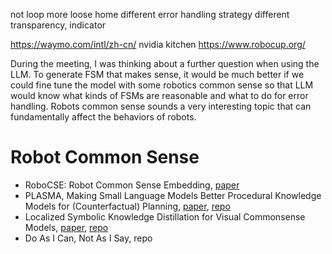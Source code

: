 not loop
more loose
home
different error handling strategy
different transparency, indicator

https://waymo.com/intl/zh-cn/
nvidia kitchen
https://www.robocup.org/

During the meeting, I was thinking about a further question when using the LLM. To generate FSM that makes sense, it would be much better if we could fine tune the model with some robotics common sense so that LLM would know what kinds of FSMs are reasonable and what to do for error handling. Robots common sense sounds a very interesting topic that can fundamentally affect the behaviors of robots.

# Robot Common Sense
- RoboCSE: Robot Common Sense Embedding, [paper](https://ieeexplore.ieee.org/stamp/stamp.jsp?tp=&arnumber=8794070)
- PLASMA, Making Small Language Models Better Procedural Knowledge Models for (Counterfactual) Planning, [paper](https://arxiv.org/pdf/2305.19472.pdf), [repo](https://github.com/allenai/PlaSma)
- Localized Symbolic Knowledge Distillation for Visual Commonsense Models, [paper](https://proceedings.neurips.cc/paper_files/paper/2023/file/257be12f31dfa7cc158dda99822c6fd1-Paper-Conference.pdf), [repo](https://github.com/jamespark3922/localized-skd)
- Do As I Can, Not As I Say, repo